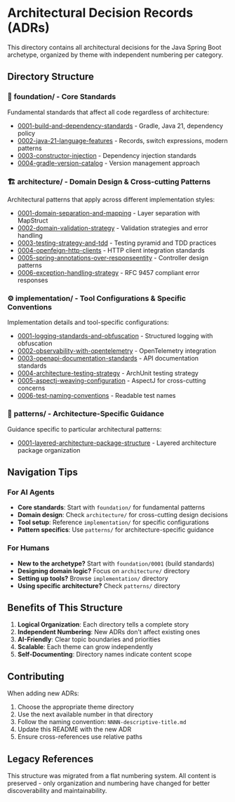 # Architectural Decision Records (ADRs)

This directory contains all architectural decisions for the Java Spring Boot archetype, organized by theme with independent numbering per category.

## Directory Structure

### 📁 **foundation/** - Core Standards

Fundamental standards that affect all code regardless of architecture:

- [0001-build-and-dependency-standards](foundation/0001-build-and-dependency-standards.md) - Gradle, Java 21, dependency policy
- [0002-java-21-language-features](foundation/0002-java-21-language-features.md) - Records, switch expressions, modern patterns
- [0003-constructor-injection](foundation/0003-constructor-injection.md) - Dependency injection standards
- [0004-gradle-version-catalog](foundation/0004-gradle-version-catalog.md) - Version management approach

### 🏗️ **architecture/** - Domain Design & Cross-cutting Patterns

Architectural patterns that apply across different implementation styles:

- [0001-domain-separation-and-mapping](architecture/0001-domain-separation-and-mapping.md) - Layer separation with MapStruct
- [0002-domain-validation-strategy](architecture/0002-domain-validation-strategy.md) - Validation strategies and error handling
- [0003-testing-strategy-and-tdd](architecture/0003-testing-strategy-and-tdd.md) - Testing pyramid and TDD practices
- [0004-openfeign-http-clients](architecture/0004-openfeign-http-clients.md) - HTTP client integration standards
- [0005-spring-annotations-over-responseentity](architecture/0005-spring-annotations-over-responseentity.md) - Controller design patterns
- [0006-exception-handling-strategy](architecture/0006-exception-handling-strategy.md) - RFC 9457 compliant error responses

### ⚙️ **implementation/** - Tool Configurations & Specific Conventions

Implementation details and tool-specific configurations:

- [0001-logging-standards-and-obfuscation](implementation/0001-logging-standards-and-obfuscation.md) - Structured logging with obfuscation
- [0002-observability-with-opentelemetry](implementation/0002-observability-with-opentelemetry.md) - OpenTelemetry integration
- [0003-openapi-documentation-standards](implementation/0003-openapi-documentation-standards.md) - API documentation standards
- [0004-architecture-testing-strategy](implementation/0004-architecture-testing-strategy.md) - ArchUnit testing strategy
- [0005-aspectj-weaving-configuration](implementation/0005-aspectj-weaving-configuration.md) - AspectJ for cross-cutting concerns
- [0006-test-naming-conventions](implementation/0006-test-naming-conventions.md) - Readable test names

### 🎯 **patterns/** - Architecture-Specific Guidance

Guidance specific to particular architectural patterns:

- [0001-layered-architecture-package-structure](patterns/0001-layered-architecture-package-structure.md) - Layered architecture package organization

## Navigation Tips

### For AI Agents

- **Core standards**: Start with `foundation/` for fundamental patterns
- **Domain design**: Check `architecture/` for cross-cutting design decisions
- **Tool setup**: Reference `implementation/` for specific configurations
- **Pattern specifics**: Use `patterns/` for architecture-specific guidance

### For Humans

- **New to the archetype?** Start with `foundation/0001` (build standards)
- **Designing domain logic?** Focus on `architecture/` directory
- **Setting up tools?** Browse `implementation/` directory
- **Using specific architecture?** Check `patterns/` directory

## Benefits of This Structure

1. **Logical Organization**: Each directory tells a complete story
2. **Independent Numbering**: New ADRs don't affect existing ones
3. **AI-Friendly**: Clear topic boundaries and priorities
4. **Scalable**: Each theme can grow independently
5. **Self-Documenting**: Directory names indicate content scope

## Contributing

When adding new ADRs:

1. Choose the appropriate theme directory
2. Use the next available number in that directory
3. Follow the naming convention: `NNNN-descriptive-title.md`
4. Update this README with the new ADR
5. Ensure cross-references use relative paths

## Legacy References

This structure was migrated from a flat numbering system. All content is preserved - only organization and numbering have changed for better discoverability and
maintainability.
